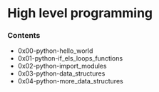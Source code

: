 # High level programming

### Contents
* 0x00-python-hello_world
* 0x01-python-if_els_loops_functions
* 0x02-python-import_modules
* 0x03-python-data_structures
* 0x04-python-more_data_structures
